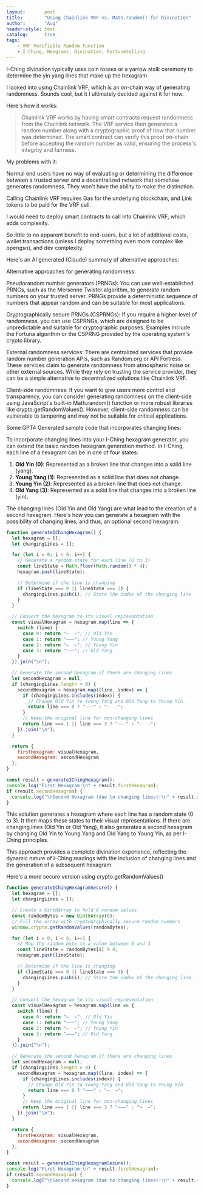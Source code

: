 ```yaml
---
layout:       post
title:        "Using Chainlink VRF vs. Math.random() for Divination"
author:       "Aug"
header-style: text
catalog:      true
tags:
    - VRF Verifiable Random Function
    - I-Ching, Hexgrams, Divination, Fortunetelling
---
```


I-Ching divination typically uses coin tosses or a yarrow stalk ceremony
to determine the yin yang lines that make up the hexagram.

I looked into using Chainlink VRF, which is an on-chain way of generating randomness.  Sounds cool, but it I ultimately decided against it for now.

Here's how it works:

> Chainlink VRF works by having smart contracts request randomness from the Chainlink network. The VRF service then generates a random number along with a cryptographic proof of how that number was determined. The smart contract can verify this proof on-chain before accepting the random number as valid, ensuring the process's integrity and fairness.

My problems with it:

Normal end users have no way of evaluating or determining the difference between a trusted server and a decentralized network that somehow generates randomness.  They won't have the ability to make the distinction.

Calling Chainlink VRF requires Gas for the underlying blockchain, and Link tokens to be paid for the VRF call.

I would need to deploy smart contracts to call into Chainlink VRF, which adds complexity.

So little to no apparent benefit to end-users, but a lot of additional costs, wallet transactions (unless I deploy something even more complex like opengsn), and dev complexity.

Here's an AI generated (Claude) summary of alternative approaches:

Alternative approaches for generating randomness:

Pseudorandom number generators (PRNGs): You can use well-established PRNGs, such as the Mersenne Twister algorithm, to generate random numbers on your trusted server. PRNGs provide a deterministic sequence of numbers that appear random and can be suitable for most applications.

Cryptographically secure PRNGs (CSPRNGs): If you require a higher level of randomness, you can use CSPRNGs, which are designed to be unpredictable and suitable for cryptographic purposes. Examples include the Fortuna algorithm or the CSPRNG provided by the operating system's crypto library.

External randomness services: There are centralized services that provide random number generation APIs, such as Random.org or API Fortress. These services claim to generate randomness from atmospheric noise or other external sources. While they rely on trusting the service provider, they can be a simple alternative to decentralized solutions like Chainlink VRF.

Client-side randomness: If you want to give users more control and transparency, you can consider generating randomness on the client-side using JavaScript's built-in Math.random() function or more robust libraries like crypto.getRandomValues(). However, client-side randomness can be vulnerable to tampering and may not be suitable for critical applications.

Some GPT4 Generated sample code that incorporates changing lines:

To incorporate changing lines into your I-Ching hexagram generator, you can extend the basic random hexagram generation method. In I-Ching, each line of a hexagram can be in one of four states:

1. **Old Yin (0)**: Represented as a broken line that changes into a solid line (yang).
2. **Young Yang (1)**: Represented as a solid line that does not change.
3. **Young Yin (2)**: Represented as a broken line that does not change.
4. **Old Yang (3)**: Represented as a solid line that changes into a broken line (yin).

The changing lines (Old Yin and Old Yang) are what lead to the creation of a second hexagram. Here's how you can generate a hexagram with the possibility of changing lines, and thus, an optional second hexagram:

```javascript
function generateIChingHexagram() {
  let hexagram = [];
  let changingLines = [];

  for (let i = 0; i < 6; i++) {
    // Generate a random state for each line (0 to 3)
    const lineState = Math.floor(Math.random() * 4);
    hexagram.push(lineState);

    // Determine if the line is changing
    if (lineState === 0 || lineState === 3) {
      changingLines.push(i); // Store the index of the changing line
    }
  }

  // Convert the hexagram to its visual representation
  const visualHexagram = hexagram.map(line => {
    switch (line) {
      case 0: return "—  —"; // Old Yin
      case 1: return "———"; // Young Yang
      case 2: return "—  —"; // Young Yin
      case 3: return "———"; // Old Yang
    }
  }).join("\n");

  // Generate the second hexagram if there are changing lines
  let secondHexagram = null;
  if (changingLines.length > 0) {
    secondHexagram = hexagram.map((line, index) => {
      if (changingLines.includes(index)) {
        // Change Old Yin to Young Yang and Old Yang to Young Yin
        return line === 0 ? "———" : "—  —";
      }
      // Keep the original line for non-changing lines
      return line === 1 || line === 3 ? "———" : "—  —";
    }).join("\n");
  }

  return {
    firstHexagram: visualHexagram,
    secondHexagram: secondHexagram
  };
}

const result = generateIChingHexagram();
console.log("First Hexagram:\n" + result.firstHexagram);
if (result.secondHexagram) {
  console.log("\nSecond Hexagram (due to changing lines):\n" + result.secondHexagram);
}
```

This solution generates a hexagram where each line has a random state (0 to 3). It then maps these states to their visual representations. If there are changing lines (Old Yin or Old Yang), it also generates a second hexagram by changing Old Yin to Young Yang and Old Yang to Young Yin, as per I-Ching principles.

This approach provides a complete divination experience, reflecting the dynamic nature of I-Ching readings with the inclusion of changing lines and the generation of a subsequent hexagram.

Here's a more secure version using crypto.getRandomValues()

```javascript
function generateIChingHexagramSecure() {
  let hexagram = [];
  let changingLines = [];

  // Create a Uint8Array to hold 6 random values
  const randomBytes = new Uint8Array(6);
  // Fill the array with cryptographically secure random numbers
  window.crypto.getRandomValues(randomBytes);

  for (let i = 0; i < 6; i++) {
    // Map the random byte to a value between 0 and 3
    const lineState = randomBytes[i] % 4;
    hexagram.push(lineState);

    // Determine if the line is changing
    if (lineState === 0 || lineState === 3) {
      changingLines.push(i); // Store the index of the changing line
    }
  }

  // Convert the hexagram to its visual representation
  const visualHexagram = hexagram.map(line => {
    switch (line) {
      case 0: return "—  —"; // Old Yin
      case 1: return "———"; // Young Yang
      case 2: return "—  —"; // Young Yin
      case 3: return "———"; // Old Yang
    }
  }).join("\n");

  // Generate the second hexagram if there are changing lines
  let secondHexagram = null;
  if (changingLines.length > 0) {
    secondHexagram = hexagram.map((line, index) => {
      if (changingLines.includes(index)) {
        // Change Old Yin to Young Yang and Old Yang to Young Yin
        return line === 0 ? "———" : "—  —";
      }
      // Keep the original line for non-changing lines
      return line === 1 || line === 3 ? "———" : "—  —";
    }).join("\n");
  }

  return {
    firstHexagram: visualHexagram,
    secondHexagram: secondHexagram
  };
}

const result = generateIChingHexagramSecure();
console.log("First Hexagram:\n" + result.firstHexagram);
if (result.secondHexagram) {
  console.log("\nSecond Hexagram (due to changing lines):\n" + result.secondHexagram);
}
```
